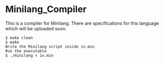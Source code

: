 # Minilang_Compiler

This is a compiler for Minilang. There are specifications for this language which will be uploaded soon.

	$ make clean 
	$ make
	Write the Minilang script inside in.min
	Run the executable
	$ ./minilang < in.min

